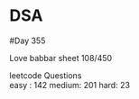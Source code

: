 # DSA

#Day 355

Love babbar sheet
    108/450
    
leetcode Questions   
easy : 142
medium: 201
hard: 23

 